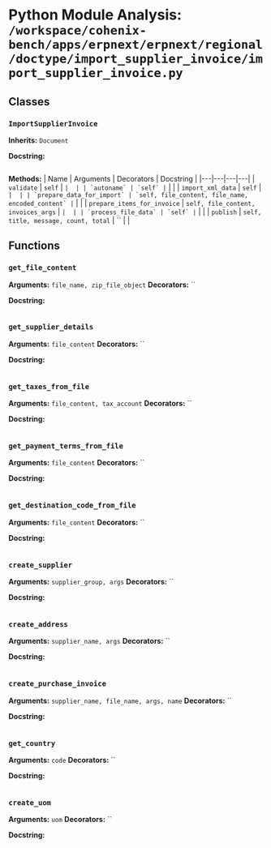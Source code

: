 # Python Module Analysis: `/workspace/cohenix-bench/apps/erpnext/erpnext/regional/doctype/import_supplier_invoice/import_supplier_invoice.py`

## Classes

### `ImportSupplierInvoice`
**Inherits:** `Document`


**Docstring:**
```

```

**Methods:**
| Name | Arguments | Decorators | Docstring |
|---|---|---|---|
| `validate` | `self` | `` |  |
| `autoname` | `self` | `` |  |
| `import_xml_data` | `self` | `` |  |
| `prepare_data_for_import` | `self, file_content, file_name, encoded_content` | `` |  |
| `prepare_items_for_invoice` | `self, file_content, invoices_args` | `` |  |
| `process_file_data` | `self` | `` |  |
| `publish` | `self, title, message, count, total` | `` |  |





## Functions

### `get_file_content`
**Arguments:** `file_name, zip_file_object`
**Decorators:** ``

**Docstring:**
```

```
### `get_supplier_details`
**Arguments:** `file_content`
**Decorators:** ``

**Docstring:**
```

```
### `get_taxes_from_file`
**Arguments:** `file_content, tax_account`
**Decorators:** ``

**Docstring:**
```

```
### `get_payment_terms_from_file`
**Arguments:** `file_content`
**Decorators:** ``

**Docstring:**
```

```
### `get_destination_code_from_file`
**Arguments:** `file_content`
**Decorators:** ``

**Docstring:**
```

```
### `create_supplier`
**Arguments:** `supplier_group, args`
**Decorators:** ``

**Docstring:**
```

```
### `create_address`
**Arguments:** `supplier_name, args`
**Decorators:** ``

**Docstring:**
```

```
### `create_purchase_invoice`
**Arguments:** `supplier_name, file_name, args, name`
**Decorators:** ``

**Docstring:**
```

```
### `get_country`
**Arguments:** `code`
**Decorators:** ``

**Docstring:**
```

```
### `create_uom`
**Arguments:** `uom`
**Decorators:** ``

**Docstring:**
```

```

